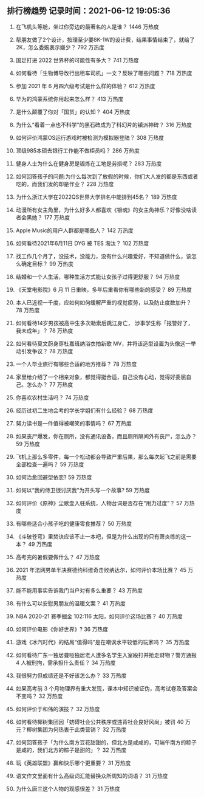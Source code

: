 
## 排行榜趋势 记录时间：2021-06-12 19:05:36
  
  1. 在飞机头等舱，坐过你旁边的最著名的人是谁？ 1446 万热度
    
  2. 帮朋友做了2个设计，按理至少要8K-1W的设计费，结果事情结束了，就给了2K，怎么委婉表示嫌少？ 792 万热度
    
  3. 国足打进 2022 世界杯的可能性有多大？ 741 万热度
    
  4. 如何看待「生物博导改行出租车司机」一文？反映了哪些问题？ 718 万热度
    
  5. 参加 2021 年 6 月四六级考试是什么样的体验？ 612 万热度
    
  6. 华为的鸿蒙系统你用起来怎么样？ 413 万热度
    
  7. 是什么颠覆了你对「国货」的认知？ 404 万热度
    
  8. 为什么“看着一点也不科学”的黑石碑成为了科幻片的镇派神碑？ 316 万热度
    
  9. 如何评价鸿蒙OS运行游戏时被检测为模拟器登陆？ 308 万热度
    
  10. 顶级985本硕去银行工作能不做柜员吗？ 286 万热度
    
  11. 健身人士为什么在健身房是锻炼在工地是劳损呢？ 283 万热度
    
  12. 如何回答孩子的问题:为什么每次到了放假的时候，你们大人发的都是东西或者吃的，而我们发的却是作业？ 228 万热度
    
  13. 为什么浙江大学在2022QS世界大学排名中能排到45名？ 189 万热度
    
  14. 动漫所有女主角里，为什么好多人都喜欢《银魂》的女主角神乐？好像没啥读者会黑她？ 177 万热度
    
  15. Apple Music的用户人群都是哪些人？ 142 万热度
    
  16. 如何看待2021年6月11日 DYG 被 TES 淘汰？ 102 万热度
    
  17. 找工作几个月了，没技术，没能力，没有什么兴趣爱好，不知道做什么，该怎么确定目标？ 99 万热度
    
  18. 结婚和一个人生活，哪种生活方式能让女孩子过得更舒服？ 94 万热度
    
  19. 《天堂电影院》6 月 11 日重映，多年后重看你有哪些新的感受？ 89 万热度
    
  20. 本人已近视一千度，应如何如何缓解严重的视觉疲劳，以及防止度数加升？ 78 万热度
    
  21. 如何看待14岁男孩被高中生多次勒索后跳江身亡， 涉事学生称「报警好了，我未成年」？ 78 万热度
    
  22. 如何看待莫文蔚身穿杜嘉班纳浴衣拍新歌 MV，并将该造型设置为头像这一举动引发争议？ 78 万热度
    
  23. 一个人毕业旅行有哪些合适的地方推荐？ 78 万热度
    
  24. 家里给介绍了一个相亲对象，都觉得挺合适，自己没有心动，觉得好委屈自己。怎么办？ 77 万热度
    
  25. 你喜欢农村生活吗？ 74 万热度
    
  26. 经历过初二生地会考的学长学姐们有什么经验？ 68 万热度
    
  27. 努力读书是一件值得被嘲笑的事情吗？ 67 万热度
    
  28. 如果丧尸爆发，你在厕所，没有通讯设备，而且厕所隔间外有丧尸，怎么办？ 59 万热度
    
  29. 飞机上那么多零件，每一个松动都会导致严重后果，那么每次起飞之前是需要全部检查一遍吗？ 59 万热度
    
  30. 如何治愈回避型依恋? 59 万热度
    
  31. 如何以“我的侍卫很讨厌我”为开头写一个故事? 59 万热度
    
  32. 如何评价《原神》尘歌壶入驻系统，人物台词是否存在“用力过度”？ 57 万热度
    
  33. 有哪些适合小孩子吃的健康零食推荐？ 50 万热度
    
  34. 《斗破苍穹》里焚诀应该不止一本吧，但是为什么出现的只有萧炎练的这一本？ 49 万热度
    
  35. 高考完的暑假要做什么？ 47 万热度
    
  36. 2021 年法网男单半决赛德约科维奇击败纳达尔，如何评价本场比赛？ 45 万热度
    
  37. 能不能用事实告诉我门当户对有多么重要？ 43 万热度
    
  38. 有什么可以安慰男朋友的温暖文案？ 41 万热度
    
  39. NBA 2020-21 赛季掘金 102:116 太阳，如何评价这场比赛？ 40 万热度
    
  40. 如何评价电影《你好世界》? 36 万热度
    
  41. 游戏《冰汽时代》的结局“值得吗”是在嘲讽水平较低的玩家吗？ 35 万热度
    
  42. 如何看待广东一独居聋哑独居老人遭多名学生入室殴打并抢走财物？警方通报 4 人被刑拘，需承担什么责任？ 34 万热度
    
  43. 我很努力但成绩还是不好该怎么办？ 33 万热度
    
  44. 如果高考前 3 个月物理界有重大发现，课本中知识被证伪，高考试卷及答案会不变吗？ 32 万热度
    
  45. 如何评价于和伟的演技？ 32 万热度
    
  46. 如何看待椰树集团因「妨碍社会公共秩序或违背社会良好风尚」被罚 40 万元？椰树集团为何热衷于此类营销？ 32 万热度
    
  47. 如何回答孩子「为什么南方豆花甜甜的，但北方是咸咸的，可端午南方的粽子是咸的，我们北方的粽子是甜的」？ 32 万热度
    
  48. 玩《英雄联盟》赢和快乐哪个更重要？ 31 万热度
    
  49. 语文作文里面有什么高级词汇能替换众所周知的词语？ 31 万热度
    
  50. 为什么唐三这个人物的观感很差？ 31 万热度
    